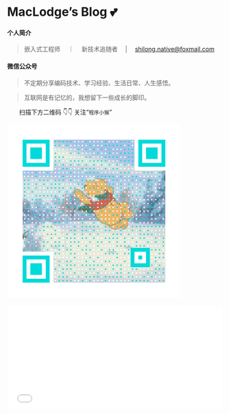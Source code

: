 # MacLodge’s Blog 💕

#### 个人简介

> 嵌入式工程师 &emsp;｜&emsp; 新技术追随者 &emsp;|&emsp; shilong.native@foxmail.com

#### 微信公众号

> 不定期分享编码技术、学习经验、生活日常、人生感悟。

> 互联网是有记忆的，我想留下一些成长的脚印。

&emsp;&emsp;扫描下方二维码 :point_down::point_down: 关注“`程序小猴`”

![logo](./images/Qart_CodeMonkey.gif ':size=350x350')

<iframe src="./sponsor/index.html" style="overflow-x:hidden;overflow-y:hidden; border:0xp none #fff; min-height:240px; width:100%;"  frameborder="0" scrolling="no"></iframe>
